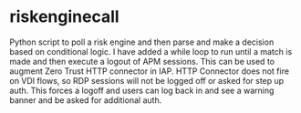 # riskenginecall
Python script to poll a risk engine and then parse and make a decision based on conditional logic.
I have added a while loop to run until a match is made and then execute a logout of APM sessions.
This can be used to augment Zero Trust HTTP connector in IAP.
HTTP Connector does not fire on VDI flows, so RDP sessions will not be logged off or asked for step up auth.
This forces a logoff and users can log back in and see a warning banner and be asked for additional auth.
